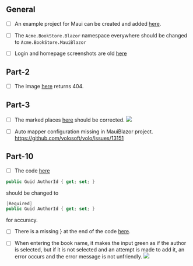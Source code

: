 ## General

- [ ] An example project for Maui can be created and added [here](https://docs.abp.io/en/commercial/latest/tutorials/book-store/part-1?UI=MAUIBlazor&DB=EF#download-the-source-code).

- [ ] The `Acme.BookStore.Blazor` namespace everywhere should be changed to `Acme.BookStore.MauiBlazor`

- [ ] Login and homepage screenshots are old [here](https://docs.abp.io/en/commercial/latest/getting-started-running-solution?UI=MAUIBlazor&DB=EF&Tiered=No)


## Part-2

- [ ] The image [here](https://docs.abp.io/en/commercial/latest/tutorials/book-store/part-2?UI=MAUIBlazor&DB=EF#create-a-books-page) returns 404.


## Part-3

- [ ] The marked places [here](https://docs.abp.io/en/commercial/latest/tutorials/book-store/part-3?UI=MAUIBlazor&DB=EF#automapper-configuration) should be corrected.
![](https://user-images.githubusercontent.com/58659931/211317012-e0b4bfa8-c755-472a-bc0f-de9a2e29cb58.png)

- [ ] Auto mapper configuration missing in MauiBlazor project. https://github.com/volosoft/volo/issues/13151

## Part-10

- [ ] The code [here](https://docs.abp.io/en/commercial/latest/tutorials/book-store/part-10?UI=MAUIBlazor&DB=EF#createupdatebookdto)
```csharp
public Guid AuthorId { get; set; }
```
should be changed to
```csharp
[Required]
public Guid AuthorId { get; set; }
```
for accuracy.

- [ ] There is a missing } at the end of the code [here](https://docs.abp.io/en/commercial/latest/tutorials/book-store/part-10?UI=MAUIBlazor&DB=EF#unit-tests).


- [ ] When entering the book name, it makes the input green as if the author is selected, but if it is not selected and an attempt is made to add it, an error occurs and the error message is not unfriendly. ![](https://user-images.githubusercontent.com/58659931/211317194-5ac6fb8c-6d3b-46bf-9999-821faa03b40f.png)
